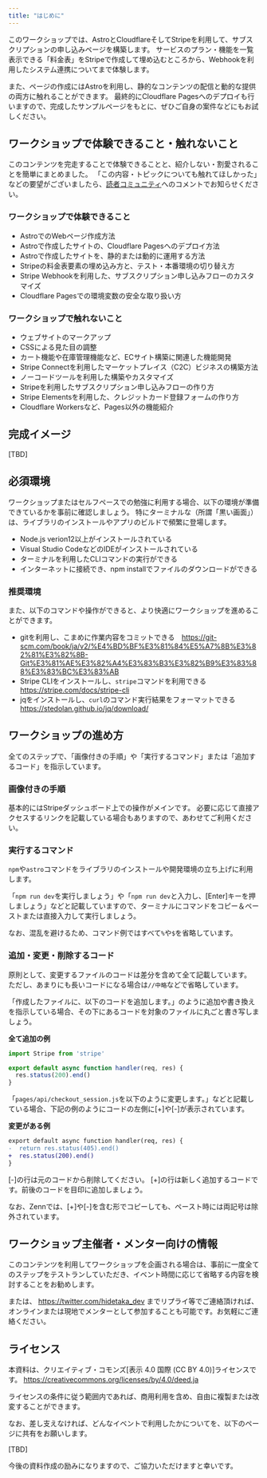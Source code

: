 ```yaml
---
title: "はじめに"
---
```


このワークショップでは、AstroとCloudflareそしてStripeを利用して、サブスクリプションの申し込みページを構築します。
サービスのプラン・機能を一覧表示できる「料金表」をStripeで作成して埋め込むところから、Webhookを利用したシステム連携についてまで体験します。

また、ページの作成にはAstroを利用し、静的なコンテンツの配信と動的な提供の両方に触れることができます。
最終的にCloudflare Pagesへのデプロイも行いますので、完成したサンプルページをもとに、ぜひご自身の案件などにもお試しください。

## ワークショップで体験できること・触れないこと

このコンテンツを完走することで体験できることと、紹介しない・割愛されることを簡単にまとめました。
「この内容・トピックについても触れてほしかった」などの要望がございましたら、[読者コミュニティ]()へのコメントでお知らせください。

### ワークショップで体験できること

- AstroでのWebページ作成方法
- Astroで作成したサイトの、Cloudflare Pagesへのデプロイ方法
- Astroで作成したサイトを、静的または動的に運用する方法
- Stripeの料金表要素の埋め込み方と、テスト・本番環境の切り替え方
- Stripe Webhookを利用した、サブスクリプション申し込みフローのカスタマイズ
- Cloudflare Pagesでの環境変数の安全な取り扱い方

### ワークショップで触れないこと

- ウェブサイトのマークアップ
- CSSによる見た目の調整
- カート機能や在庫管理機能など、ECサイト構築に関連した機能開発
- Stripe Connectを利用したマーケットプレイス（C2C）ビジネスの構築方法
- ノーコードツールを利用した構築やカスタマイズ
- Stripeを利用したサブスクリプション申し込みフローの作り方
- Stripe Elementsを利用した、クレジットカード登録フォームの作り方
- Cloudflare Workersなど、Pages以外の機能紹介

## 完成イメージ

[TBD]

## 必須環境

ワークショップまたはセルフペースでの勉強に利用する場合、以下の環境が準備できているかを事前に確認しましょう。
特にターミナルな（所謂「黒い画面」）は、ライブラリのインストールやアプリのビルドで頻繁に登場します。

- Node.js verion12以上がインストールされている
- Visual Studio CodeなどのIDEがインストールされている
- ターミナルを利用したCLIコマンドの実行ができる
- インターネットに接続でき、npm installでファイルのダウンロードができる

### 推奨環境

また、以下のコマンドや操作ができると、より快適にワークショップを進めることができます。

- gitを利用し、こまめに作業内容をコミットできる　https://git-scm.com/book/ja/v2/%E4%BD%BF%E3%81%84%E5%A7%8B%E3%82%81%E3%82%8B-Git%E3%81%AE%E3%82%A4%E3%83%B3%E3%82%B9%E3%83%88%E3%83%BC%E3%83%AB
- Stripe CLIをインストールし、`stripe`コマンドを利用できる https://stripe.com/docs/stripe-cli
- jqをインストールし、`curl`のコマンド実行結果をフォーマットできる https://stedolan.github.io/jq/download/


## ワークショップの進め方

全てのステップで、「画像付きの手順」や「実行するコマンド」または「追加するコード」を指示しています。

### 画像付きの手順

基本的にはStripeダッシュボード上での操作がメインです。
必要に応じて直接アクセスするリンクを記載している場合もありますので、あわせてご利用ください。

### 実行するコマンド

`npm`や`astro`コマンドをライブラリのインストールや開発環境の立ち上げに利用します。

「`npm run dev`を実行しましょう」や「`npm run dev`と入力し、[Enter]キーを押しましょう」などと記載していますので、ターミナルにコマンドをコピー＆ペーストまたは直接入力して実行しましょう。

なお、混乱を避けるため、コマンド例ではすべて`%`や`$`を省略しています。

### 追加・変更・削除するコード

原則として、変更するファイルのコードは差分を含めて全て記載しています。
ただし、あまりにも長いコードになる場合は`//中略`などで省略しています。

「作成したファイルに、以下のコードを追加します。」のように追加や書き換えを指示している場合、その下にあるコードを対象のファイルに丸ごと書き写しましょう。

**全て追加の例**
```js
import Stripe from 'stripe'

export default async function handler(req, res) {
  res.status(200).end()
}  
```

「`pages/api/checkout_session.js`を以下のように変更します。」などと記載している場合、下記の例のようにコードの左側に[+]や[-]が表示されています。

**変更がある例**
```diff js
export default async function handler(req, res) {
-  return res.status(405).end()
+  res.status(200).end()
}  
```

[-]の行は元のコードから削除してください。
[+]の行は新しく追加するコードです。前後のコードを目印に追加しましょう。

なお、Zennでは、[+]や[-]を含む形でコピーしても、ペースト時には両記号は除外されています。

## ワークショップ主催者・メンター向けの情報

このコンテンツを利用してワークショップを企画される場合は、事前に一度全てのステップをテストランしていただき、イベント時間に応じて省略する内容を検討することをお勧めします。

または、 https://twitter.com/hidetaka_dev までリプライ等でご連絡頂ければ、オンラインまたは現地でメンターとして参加することも可能です。お気軽にご連絡ください。

## ライセンス

本資料は、クリエイティブ・コモンズ[表示 4.0 国際 (CC BY 4.0)]ライセンスです。
https://creativecommons.org/licenses/by/4.0/deed.ja

ライセンスの条件に従う範囲内であれば、商用利用を含め、自由に複製または改変することができます。

なお、差し支えなければ、どんなイベントで利用したかについてを、以下のページに共有をお願いします。

[TBD]

今後の資料作成の励みになりますので、ご協力いただけますと幸いです。

